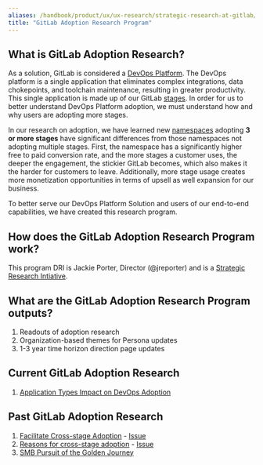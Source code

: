 ```yaml
---
aliases: /handbook/product/ux/ux-research/strategic-research-at-gitlab/gitlab-adoption-research-program.html
title: "GitLab Adoption Research Program"
---
```


## What is GitLab Adoption Research?

As a solution, GitLab is considered a [DevOps Platform](https://about.gitlab.com/handbook/marketing/brand-and-product-marketing/product-and-solution-marketing/usecase-gtm/devops-platform/). The DevOps platform is a single application that eliminates complex integrations, data chokepoints, and toolchain maintenance, resulting in greater productivity. This single application is made up of our GitLab [stages](/handbook/product/categories/#devops-stages). In order for us to better understand DevOps Platform adoption, we must understand how and why users are adopting more stages.

In our research on adoption, we have learned new [namespaces](https://docs.gitlab.com/ee/user/group/#namespaces) adopting **3 or more stages** have significant differences from those namespaces not adopting multiple stages. First, the namespace has a significantly higher free to paid conversion rate, and the more stages a customer uses, the deeper the engagement, the stickier GitLab becomes, which also makes it the harder for customers to leave. Additionally, more stage usage creates more monetization opportunities in terms of upsell as well expansion for our business.

To better serve our DevOps Platform Solution and users of our end-to-end capabilities, we have created this research program.

## How does the GitLab Adoption Research Program work?

This program DRI is Jackie Porter, Director (@jreporter) and is a [Strategic Research Intiative](/handbook/product/ux/ux-research/strategic-research-at-gitlab/#how-does-gitlab-think-about-strategic-research).

## What are the GitLab Adoption Research Program outputs?

1. Readouts of adoption research
1. Organization-based themes for Persona updates
1. 1-3 year time horizon direction page updates

## Current GitLab Adoption Research

1. [Application Types Impact on DevOps Adoption](https://gitlab.com/gitlab-org/ux-research/-/issues/1783)

## Past GitLab Adoption Research

1. [Facilitate Cross-stage Adoption](https://docs.google.com/presentation/d/1Dop32ZNbyHhJvi-TMRR-uiJVKN-qaBl8hPj-N03YSL8/edit?usp=sharing) - [Issue](https://gitlab.com/gitlab-com/www-gitlab-com/-/issues/10466)
1. [Reasons for cross-stage adoption](https://docs.google.com/presentation/d/10aCNhZ8KvDMpOCqhhgcI-Sb6jpH6UT0-ApXH7_t-7XA/edit?usp=sharing) - [Issue](https://gitlab.com/gitlab-org/ux-research/-/issues/1385)
1. [SMB Pursuit of the Golden Journey](https://gitlab.com/gitlab-org/ux-research/-/issues/1522)
